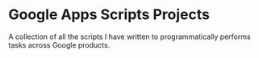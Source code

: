 
# Google Apps Scripts Projects

A collection of all the scripts I have written to programmatically performs tasks across Google products.

